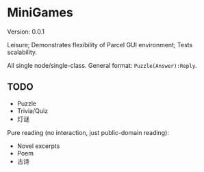 ﻿# MiniGames

Version: 0.0.1

Leisure; Demonstrates flexibility of Parcel GUI environment; Tests scalability.

All single node/single-class. General format: `Puzzle(Answer):Reply`.

## TODO

* Puzzle
* Trivia/Quiz
* 灯谜

Pure reading (no interaction, just public-domain reading):
* Novel excerpts
* Poem
* 古诗